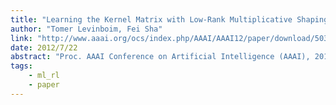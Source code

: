 ```yaml
---
title: "Learning the Kernel Matrix with Low-Rank Multiplicative Shaping"
author: "Tomer Levinboim, Fei Sha"
link: "http://www.aaai.org/ocs/index.php/AAAI/AAAI12/paper/download/5035/5510"
date: 2012/7/22
abstract: "Proc. AAAI Conference on Artificial Intelligence (AAAI), 2012."
tags:
    - ml_rl
    - paper
---
```

